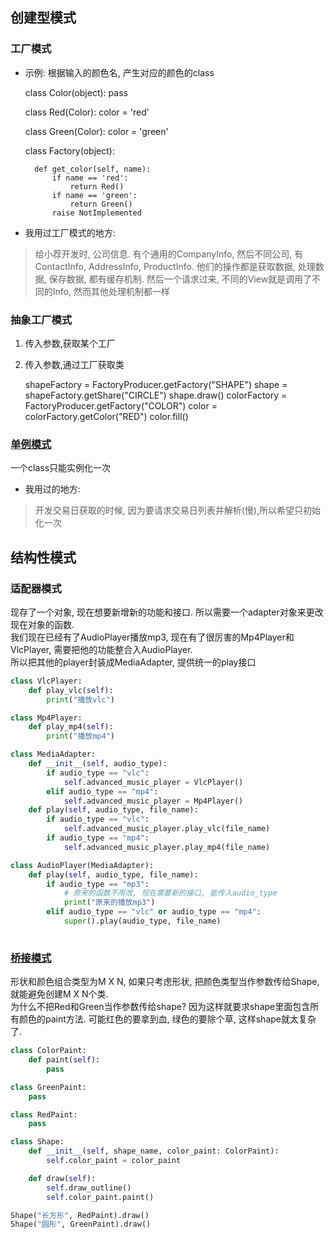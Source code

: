 ## 创建型模式
### 工厂模式

* 示例: 根据输入的颜色名, 产生对应的颜色的class


    class Color(object):
        pass


    class Red(Color):
        color = 'red'


    class Green(Color):
        color = 'green'


    class Factory(object):

        def get_color(self, name):
            if name == 'red':
                return Red()
            if name == 'green':
                return Green()
            raise NotImplemented

* 我用过工厂模式的地方:  
> 给小荐开发时, 公司信息. 有个通用的CompanyInfo, 然后不同公司, 有ContactInfo, AddressInfo, ProductInfo. 他们的操作都是获取数据, 处理数据, 保存数据, 都有缓存机制. 然后一个请求过来, 不同的View就是调用了不同的Info, 然而其他处理机制都一样

### 抽象工厂模式

1. 传入参数,获取某个工厂
2. 传入参数,通过工厂获取类


    shapeFactory = FactoryProducer.getFactory("SHAPE")
    shape = shapeFactory.getShare("CIRCLE")
    shape.draw()
    colorFactory = FactoryProducer.getFactory("COLOR")
    color = colorFactory.getColor("RED")
    color.fill()


### [单例模式](./设计模式/单例模式.py)
一个class只能实例化一次

* 我用过的地方:
> 开发交易日获取的时候, 因为要请求交易日列表并解析(慢),所以希望只初始化一次

## 结构性模式
### 适配器模式
现存了一个对象, 现在想要新增新的功能和接口. 所以需要一个adapter对象来更改现在对象的函数.  
我们现在已经有了AudioPlayer播放mp3, 现在有了很厉害的Mp4Player和VlcPlayer, 需要把他的功能整合入AudioPlayer.  
所以把其他的player封装成MediaAdapter, 提供统一的play接口
```python
class VlcPlayer:
    def play_vlc(self):
        print("播放vlc")

class Mp4Player:
    def play_mp4(self):
        print("播放mp4")

class MediaAdapter:
    def __init__(self, audio_type):
        if audio_type == "vlc":
            self.advanced_music_player = VlcPlayer()
        elif audio_type == "mp4":
            self.advanced_music_player = Mp4Player()
    def play(self, audio_type, file_name):
        if audio_type == "vlc":
            self.advanced_music_player.play_vlc(file_name)
        if audio_type == "mp4":
            self.advanced_music_player.play_mp4(file_name)

class AudioPlayer(MediaAdapter):
    def play(self, audio_type, file_name):
        if audio_type == "mp3":
            # 原来的函数不用改, 现在需要新的接口, 能传入audio_type
            print("原来的播放mp3")
        elif audio_type == "vlc" or audio_type == "mp4":
            super().play(audio_type, file_name)
            
```
            

### [桥接模式](./设计模式/桥接模式.py)
形状和颜色组合类型为M X N, 如果只考虑形状, 把颜色类型当作参数传给Shape, 就能避免创建M X N个类.  
为什么不把Red和Green当作参数传给shape? 因为这样就要求shape里面包含所有颜色的paint方法. 可能红色的要拿到血, 绿色的要除个草, 这样shape就太复杂了.
```python
class ColorPaint:
    def paint(self):
        pass

class GreenPaint:
    pass

class RedPaint:
    pass

class Shape:
    def __init__(self, shape_name, color_paint: ColorPaint):
        self.color_paint = color_paint

    def draw(self):
        self.draw_outline()
        self.color_paint.paint()

Shape("长方形", RedPaint).draw()
Shape("圆形", GreenPaint).draw()
```
